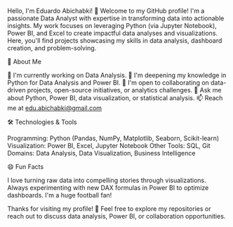 Hello, I'm Eduardo Abichabki! 👋
Welcome to my GitHub profile! I'm a passionate Data Analyst with expertise in transforming data into actionable insights. My work focuses on leveraging Python (via Jupyter Notebook), Power BI, and Excel to create impactful data analyses and visualizations. Here, you'll find projects showcasing my skills in data analysis, dashboard creation, and problem-solving.

🌟 About Me

🔭 I'm currently working on Data Analysis.
🌱 I'm deepening my knowledge in Python for Data Analysis and Power BI.
👯 I'm open to collaborating on data-driven projects, open-source initiatives, or analytics challenges.
💬 Ask me about Python, Power BI, data visualization, or statistical analysis.
📫 Reach me at edu.abichabki@gmail.com

🛠️ Technologies & Tools

Programming: Python (Pandas, NumPy, Matplotlib, Seaborn, Scikit-learn)
Visualization: Power BI, Excel, Jupyter Notebook
Other Tools: SQL, Git
Domains: Data Analysis, Data Visualization, Business Intelligence

😄 Fun Facts

I love turning raw data into compelling stories through visualizations.
Always experimenting with new DAX formulas in Power BI to optimize dashboards.
I'm a huge football fan!

Thanks for visiting my profile! 🚀 Feel free to explore my repositories or reach out to discuss data analysis, Power BI, or collaboration opportunities.
